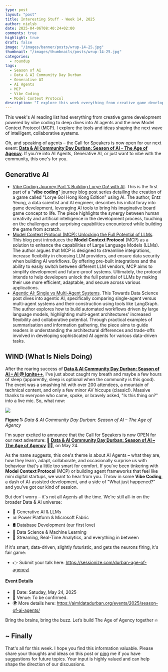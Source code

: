 ```yaml
---
type: post
layout: "post"
title: Interesting Stuff - Week 14, 2025
author: nielsb
date: 2025-04-06T08:40:24+02:00
comments: true
highlight: true
draft: false
image: "/images/banner/posts/wrup-14-25.jpg"
thumbnail: "/images/thumbnails/posts/wrup-14-25.jpg"
categories:
  - roundup
tags:
  - Season of AI
  - Data & AI Community Day Durban
  - Generative AI
  - AI Agents
  - MCP
  - Vibe Coding
  - Model Context Protocol
description: "I explore this week everything from creative game development powered by vibe coding, to deep dives into AI agents and the new Model Context Protocol (MCP). I look at the tools and ideas shaping the next wave of intelligent, collaborative systems. Oh, and speaking of agents – the Call for Speakers is now open for our next event: Data & AI Community Day Durban: Season of AI – The Age of Agency. If you're into AI Agents, Generative AI, or just want to vibe with the community, this one's for you."
---
```


This week's AI reading list had everything from creative game development powered by vibe coding to deep dives into AI agents and the new Model Context Protocol (MCP). I explore the tools and ideas shaping the next wave of intelligent, collaborative systems. 

Oh, and speaking of agents – the Call for Speakers is now open for our next event: [**Data & AI Community Day Durban: Season of AI – The Age of Agency**][4]. If you're into AI Agents, Generative AI, or just want to vibe with the community, this one's for you.

<!--more-->

<!--
## Podcast

If you rather listen to the summary:



Click on the link above to listen to the podcast. Oh, the direct link to the episode is [here]().
-->

## Generative AI

* [Vibe Coding Journey Part 1: Building Lorye Go! with AI][1]. This is the first part of a "**vibe coding**" journey blog post series detailing the creation of a game called "Lorye Go! Hong Kong Edition" using AI. The author, Entz Yeung, a data scientist and AI engineer, describes his initial foray into game development, leveraging AI tools to bring his imaginative board game concept to life. The piece highlights the synergy between human creativity and artificial intelligence in the development process, touching on the challenges and surprising capabilities encountered while building the game from scratch.
* [Model Context Protocol (MCP): Unlocking the Full Potential of LLMs][2]. This blog post introduces the **Model Context Protocol** (MCP) as a solution to enhance the capabilities of Large Language Models (LLMs). The author argues that MCP is designed to streamline integrations, increase flexibility in choosing LLM providers, and ensure data security when building AI workflows. By offering pre-built integrations and the ability to easily switch between different LLM vendors, MCP aims to simplify development and future-proof systems. Ultimately, the protocol intends to help developers unlock the full potential of LLMs by making their use more efficient, adaptable, and secure across various applications.
* [Agentic AI: Single vs Multi-Agent Systems][3]. This Towards Data Science post dives into agentic AI, specifically comparing single-agent versus multi-agent systems and their construction using tools like LangGraph. The author explores how to build automated workflows driven by large language models, highlighting multi-agent architectures' increased flexibility and collaborative potential. Through practical examples of summarisation and information gathering, the piece aims to guide readers in understanding the architectural differences and trade-offs involved in developing sophisticated AI agents for various data-driven tasks.

## WIND (What Is Niels Doing)

After the roaring success of [**Data & AI Community Day Durban: Season of AI – AI @ Ignite++**][5], I've just about caught my breath and maybe a few hours of sleep (apparently, sleep is optional when the community is this good). The event was a smashing hit with over 200 attendees, a mountain of technical content, and only a few minor AV hiccups (classic!). Massive thanks to everyone who came, spoke, or bravely asked, "Is this thing on?" into a live mic. So, what now:

![](/images/posts/banner-2-cropped-text-capital-dbn-ai-1920.jpg)

**Figure 1:** *Data & AI Community Day Durban: Season of AI – The Age of Agency*

I'm super excited to announce that the Call for Speakers is now OPEN for our next adventure: 🎤 [**Data & AI Community Day Durban: Season of AI – The Age of Agency**][4] 🧠🤖, on May 24.

As the name suggests, this one's theme is about AI Agents – what they are, how they learn, adapt, collaborate, and occasionally surprise us with behaviour that's a little too smart for comfort. If you've been tinkering with **Model Context Protocol** (MCP) or building agent frameworks that feel like mini digital startups, we want to hear from you. Throw in some **Vibe Coding**, a dash of AI-assisted development, and a side of "What just happened?" and you've got our kind of session.

But don't worry – it's not all Agents all the time. We're still all-in on the broader Data & AI universe:

* 💬 Generative AI & LLMs
* 📊 Power Platform & Microsoft Fabric
* 🛢️ Database Development (our first love)
* 🧠 Data Science & Machine Learning
* 📡 Streaming, Real-Time Analytics, and everything in between

If it's smart, data-driven, slightly futuristic, and gets the neurons firing, it's fair game:

* 👉 Submit your talk here: https://sessionize.com/durban-age-of-agency/

####  **Event Details**

* 📆 Date: Satuday, May 24, 2025
* 🏨 Venue: To be confirmed.
* 🌍 More details here: https://aimldatadurban.org/events/2025/season-of-ai-agents/

Bring the brains, bring the buzz. Let’s build The Age of Agency together 🔥

## ~ Finally

That's all for this week. I hope you find this information valuable. Please share your thoughts and ideas on this post or [ping][ma] me if you have suggestions for future topics. Your input is highly valued and can help shape the direction of our discussions.

[ma]: mailto:niels.it.berglund@gmail.com
[mp]: https://blog.acolyer.org
[iq]: https://www.infoq.com/
[ew]: http://sqlonice.com/
[re]: http://blog.revolutionanalytics.com
[sqsk]: https://www.sqlskills.com
[mdaveyblog]: https://mdavey.wordpress.com/
[charlblog]: https://charlla.com/

[jovpop]: https://twitter.com/JovanPop_MSFT
[bobw]: https://twitter.com/bobwardms
[revod]: https://twitter.com/revodavid
[lonny]: https://twitter.com/sqL_handLe
[ewtw]: https://twitter.com/sqlOnIce
[buckw]: https://twitter.com/BuckWoodyMSFT
[mattw]: https://twitter.com/matthewwarren
[murba]: https://twitter.com/muratdemirbas
[daveda]: https://twitter.com/davidthecoder
[adcol]: https://twitter.com/adriancolyer
[jesrod]: https://twitter.com/jrdothoughts
[tomaz]: https://twitter.com/tomaz_tsql
[dataart]: https://twitter.com/dataartisans
[luis]: https://twitter.com/luis_de_sousa
[benstop]: https://twitter.com/benstopford
[conflu]: https://twitter.com/confluentinc
[tylert]: https://twitter.com/tyler_treat
[andrewng]: https://twitter.com/AndrewYNg
[lawr]: https://twitter.com/bytezn
[jue]: https://twitter.com/b0rk
[yan]: https://twitter.com/theburningmonk
[danny]: https://twitter.com/g9yuayon
[rmoff]: https://www.linkedin.com/in/robinmoffatt/
[ryansw]: https://twitter.com/ryanswanstrom
[pabloc]: https://twitter.com/pabloc_ds
[mklep]: https://twitter.com/martinkl
[mdavey]: https://twitter.com/matt_davey
[jboner]: https://twitter.com/jboner
[joeduff]: https://twitter.com/funcOfJoe
[charl]: https://twitter.com/charllamprecht
[dbricks]: https://twitter.com/databricks
[adsit]: https://twitter.com/SitnikAdam
[vicky]: https://twitter.com/vickyharp
[dscentral]: https://twitter.com/DataScienceCtrl
[natemc]: https://twitter.com/natemcmaster
[ads]: https://twitter.com/azuredatastudio
[travw]: https://twitter.com/radtravis
[emilk]: https://twitter.com/IsTheArchitect
[netflx]: https://netflixtechblog.com/
[hubert]: https://www.linkedin.com/in/hkdulay/
[jserra]: https://www.linkedin.com/in/jamesserra/
[lemi]: https://www.linkedin.com/in/lemimasalu/
[michael]: https://www.linkedin.com/in/michaeladrianjohnson/

[1]: https://pub.towardsai.net/vibe-coding-a-hong-kong-dream-building-lorye-go-with-ai-bd2cba7e9b24?sk=v2%2Fdd846636-168e-4930-ac30-953faf863cc2
[2]: https://ai.plainenglish.io/model-context-protocol-mcp-unlocking-the-full-potential-of-llms-40436299d17b?sk=v2%2F824288b6-74a3-4839-a192-45950a110c8b
[3]: https://towardsdatascience.com/agentic-ai-single-vs-multi-agent-systems/
[4]: https://aimldatadurban.org/events/2025/season-of-ai-agents/
[5]: https://aimldatadurban.org/events/2025/season-of-ai-ignite/
[6]: https://sessionize.com/durban-age-of-agency/

